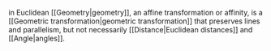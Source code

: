 in Euclidean [[Geometry|geometry]], an affine transformation or affinity, is a [[Geometric transformation|geometric transformation]] that preserves lines and parallelism, but not necessarily [[Distance|Euclidean distances]] and [[Angle|angles]].